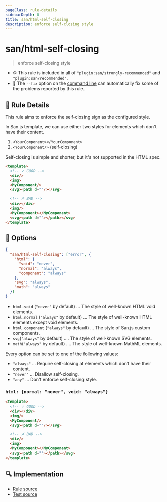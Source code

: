```yaml
---
pageClass: rule-details
sidebarDepth: 0
title: san/html-self-closing
description: enforce self-closing style
---
```

# san/html-self-closing
> enforce self-closing style

- :gear: This rule is included in all of `"plugin:san/strongly-recommended"` and `"plugin:san/recommended"`.
- :wrench: The `--fix` option on the [command line](https://eslint.org/docs/user-guide/command-line-interface#fixing-problems) can automatically fix some of the problems reported by this rule.

## :book: Rule Details

This rule aims to enforce the self-closing sign as the configured style.

In San.js template, we can use either two styles for elements which don't have their content.

1. `<YourComponent></YourComponent>`
2. `<YourComponent/>` (self-closing)

Self-closing is simple and shorter, but it's not supported in the HTML spec.

<eslint-code-block fix :rules="{'san/html-self-closing': ['error']}">

```html
<template>
  <!-- ✓ GOOD -->
  <div/>
  <img>
  <MyComponent/>
  <svg><path d=""/></svg>

  <!-- ✗ BAD -->
  <div></div>
  <img/>
  <MyComponent></MyComponent>
  <svg><path d=""></path></svg>
</template>
```

</eslint-code-block>

## :wrench: Options

```json
{
  "san/html-self-closing": ["error", {
    "html": {
      "void": "never",
      "normal": "always",
      "component": "always"
    },
    "svg": "always",
    "math": "always"
  }]
}
```

- `html.void` (`"never"` by default) ... The style of well-known HTML void elements.
- `html.normal` (`"always"` by default) ... The style of well-known HTML elements except void elements.
- `html.component` (`"always"` by default) ... The style of San.js custom components.
- `svg`(`"always"` by default) .... The style of well-known SVG elements.
- `math`(`"always"` by default) .... The style of well-known MathML elements.

Every option can be set to one of the following values:

- `"always"` ... Require self-closing at elements which don't have their content.
- `"never"` ... Disallow self-closing.
- `"any"` ... Don't enforce self-closing style.

### `html: {normal: "never", void: "always"}`

<eslint-code-block fix :rules="{'san/html-self-closing': ['error', {html: {normal: 'never', void: 'always'}}]}">

```html
<template>
  <!-- ✓ GOOD -->
  <div></div>
  <img/>
  <MyComponent/>
  <svg><path d=""/></svg>

  <!-- ✗ BAD -->
  <div/>
  <img>
  <MyComponent></MyComponent>
  <svg><path d=""></path></svg>
</template>
```

</eslint-code-block>

## :mag: Implementation

- [Rule source](https://github.com/ecomfe/eslint-plugin-san/blob/main/lib/rules/html-self-closing.js)
- [Test source](https://github.com/ecomfe/eslint-plugin-san/tree/main/__tests__/lib/rules/html-self-closing.test.js)
